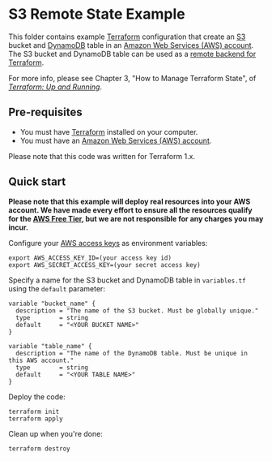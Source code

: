 # S3 Remote State Example

This folder contains example [Terraform](https://www.terraform.io/) configuration that create an
[S3](https://aws.amazon.com/s3/) bucket and [DynamoDB](https://aws.amazon.com/dynamodb/) table in an
[Amazon Web Services (AWS) account](http://aws.amazon.com/). The S3 bucket and DynamoDB table can be used as a
[remote backend for Terraform](https://www.terraform.io/docs/backends/).

For more info, please see Chapter 3, "How to Manage Terraform State", of
_[Terraform: Up and Running](http://www.terraformupandrunning.com)_.

## Pre-requisites

- You must have [Terraform](https://www.terraform.io/) installed on your computer.
- You must have an [Amazon Web Services (AWS) account](http://aws.amazon.com/).

Please note that this code was written for Terraform 1.x.

## Quick start

**Please note that this example will deploy real resources into your AWS account. We have made every effort to ensure
all the resources qualify for the [AWS Free Tier](https://aws.amazon.com/free/), but we are not responsible for any
charges you may incur.**

Configure your [AWS access
keys](http://docs.aws.amazon.com/general/latest/gr/aws-sec-cred-types.html#access-keys-and-secret-access-keys) as
environment variables:

```
export AWS_ACCESS_KEY_ID=(your access key id)
export AWS_SECRET_ACCESS_KEY=(your secret access key)
```

Specify a name for the S3 bucket and DynamoDB table in `variables.tf` using the `default` parameter:

```hcl
variable "bucket_name" {
  description = "The name of the S3 bucket. Must be globally unique."
  type        = string
  default     = "<YOUR BUCKET NAME>"
}

variable "table_name" {
  description = "The name of the DynamoDB table. Must be unique in this AWS account."
  type        = string
  default     = "<YOUR TABLE NAME>"
}
```

Deploy the code:

```
terraform init
terraform apply
```

Clean up when you're done:

```
terraform destroy
```
